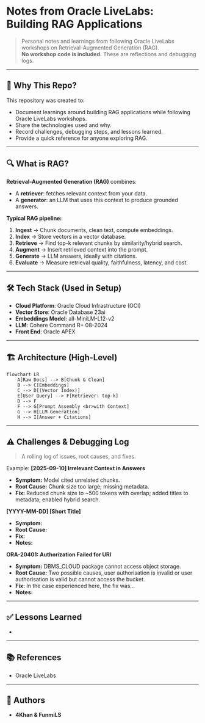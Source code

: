 # Notes from Oracle LiveLabs: Building RAG Applications

> Personal notes and learnings from following Oracle LiveLabs workshops on Retrieval-Augmented Generation (RAG).  
> **No workshop code is included.** These are reflections and debugging logs.

---

## 📌 Why This Repo?
This repository was created to:
- Document learnings around building RAG applications while following Oracle LiveLabs workshops.
- Share the technologies used and why.
- Record challenges, debugging steps, and lessons learned.
- Provide a quick reference for anyone exploring RAG.

---

## 🔍 What is RAG?
**Retrieval-Augmented Generation (RAG)** combines:
- A **retriever**: fetches relevant context from your data.
- A **generator**: an LLM that uses this context to produce grounded answers.

**Typical RAG pipeline:**
1. **Ingest** → Chunk documents, clean text, compute embeddings.
2. **Index** → Store vectors in a vector database.
3. **Retrieve** → Find top-k relevant chunks by similarity/hybrid search.
4. **Augment** → Insert retrieved context into the prompt.
5. **Generate** → LLM answers, ideally with citations.
6. **Evaluate** → Measure retrieval quality, faithfulness, latency, and cost.

---

## 🛠 Tech Stack (Used in Setup)
- **Cloud Platform**: Oracle Cloud Infrastructure (OCI)
- **Vector Store**: Oracle Database 23ai
- **Embeddings Model**: all-MiniLM-L12-v2
- **LLM**: Cohere Command R+ 08-2024
- **Front End**: Oracle APEX

---

## 🏗 Architecture (High-Level)
```mermaid
flowchart LR
    A[Raw Docs] --> B[Chunk & Clean]
    B --> C[Embeddings]
    C --> D[(Vector Index)]
    E[User Query] --> F[Retriever: top-k]
    D --> F
    F --> G[Prompt Assembly <br>with Context]
    G --> H[LLM Generation]
    H --> I[Answer + Citations]

```
---

## ⚠️ Challenges & Debugging Log
> A rolling log of issues, root causes, and fixes.

Example: **[2025-09-10] Irrelevant Context in Answers**  
- **Symptom:** Model cited unrelated chunks.  
- **Root Cause:** Chunk size too large; missing metadata.  
- **Fix:** Reduced chunk size to ~500 tokens with overlap; added titles to metadata; enabled hybrid search.

**[YYYY-MM-DD] [Short Title]**  
- **Symptom:**  
- **Root Cause:**  
- **Fix:**  
- **Notes:**

**ORA-20401: Authorization Failed for URI**  
- **Symptom:** DBMS_CLOUD package cannot access object storage.
- **Root Cause:** Two possible causes, user authorisation is invalid or user authorisation is valid but cannot access the bucket.
- **Fix:** In the case experienced here, the fix was...
- **Notes:**

---

## ✅ Lessons Learned
- 

---

## 📚 References

- Oracle LiveLabs

---

## 👥 Authors

- **4Khan & FunmiLS** 


